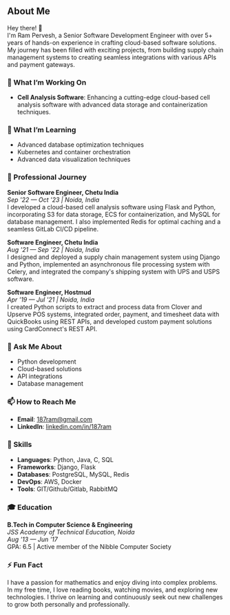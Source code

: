 ## About Me

Hey there! 👋  
I'm Ram Pervesh, a Senior Software Development Engineer with over 5+ years of hands-on experience in crafting cloud-based software solutions. My journey has been filled with exciting projects, from building supply chain management systems to creating seamless integrations with various APIs and payment gateways.

### 🚀 What I’m Working On
- **Cell Analysis Software**: Enhancing a cutting-edge cloud-based cell analysis software with advanced data storage and containerization techniques.

### 🌱 What I’m Learning
- Advanced database optimization techniques
- Kubernetes and container orchestration
- Advanced data visualization techniques

### 💼 Professional Journey

**Senior Software Engineer, Chetu India**  
*Sep '22 — Oct '23 | Noida, India*  
I developed a cloud-based cell analysis software using Flask and Python, incorporating S3 for data storage, ECS for containerization, and MySQL for database management. I also implemented Redis for optimal caching and a seamless GitLab CI/CD pipeline.

**Software Engineer, Chetu India**  
*Aug '21 — Sep '22 | Noida, India*  
I designed and deployed a supply chain management system using Django and Python, implemented an asynchronous file processing system with Celery, and integrated the company's shipping system with UPS and USPS software.

**Software Engineer, Hostmud**  
*Apr '19 — Jul '21 | Noida, India*  
I created Python scripts to extract and process data from Clover and Upserve POS systems, integrated order, payment, and timesheet data with QuickBooks using REST APIs, and developed custom payment solutions using CardConnect's REST API.

### 💬 Ask Me About
- Python development
- Cloud-based solutions
- API integrations
- Database management

### 📫 How to Reach Me
- **Email**: 187ram@gmail.com
- **LinkedIn**: [linkedin.com/in/187ram](https://linkedin.com/in/187ram)

### 🌟 Skills
- **Languages**: Python, Java, C, SQL
- **Frameworks**: Django, Flask
- **Databases**: PostgreSQL, MySQL, Redis
- **DevOps**: AWS, Docker
- **Tools**: GIT/Github/Gitlab, RabbitMQ

### 🎓 Education
**B.Tech in Computer Science & Engineering**  
*JSS Academy of Technical Education, Noida*  
*Aug '13 — Jun '17*  
GPA: 6.5 | Active member of the Nibble Computer Society

### ⚡ Fun Fact
I have a passion for mathematics and enjoy diving into complex problems. In my free time, I love reading books, watching movies, and exploring new technologies. I thrive on learning and continuously seek out new challenges to grow both personally and professionally.
